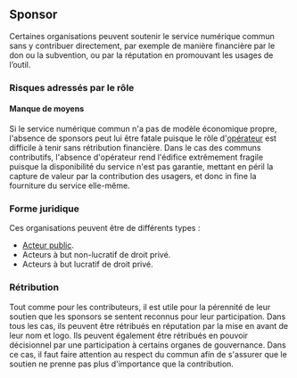 ## Sponsor

Certaines organisations peuvent soutenir le service numérique commun sans y contribuer directement, par exemple de manière financière par le don ou la subvention, ou par la réputation en promouvant les usages de l’outil.

### Risques adressés par le rôle

#### Manque de moyens

Si le service numérique commun n'a pas de modèle économique propre, l'absence de sponsors peut lui être fatale puisque le rôle d'[opérateur](./4-operateur) est difficile à tenir sans rétribution financière. Dans le cas des communs contributifs, l'absence d'opérateur rend l'édifice extrêmement fragile puisque la disponibilité du service n'est pas garantie, mettant en péril la capture de valeur par la contribution des usagers, et donc in fine la fourniture du service elle-même.

### Forme juridique

Ces organisations peuvent être de différents types :

- [Acteur public](../1-concepts/2-action_publique).
- Acteurs à but non-lucratif de droit privé.
- Acteurs à but lucratif de droit privé.

### Rétribution

Tout comme pour les contributeurs, il est utile pour la pérennité de leur soutien que les sponsors se sentent reconnus pour leur participation. Dans tous les cas, ils peuvent être rétribués en réputation par la mise en avant de leur nom et logo. Ils peuvent également être rétribués en pouvoir décisionnel par une participation à certains organes de gouvernance. Dans ce cas, il faut faire attention au respect du commun afin de s'assurer que le soutien ne prenne pas plus d'importance que la contribution.
